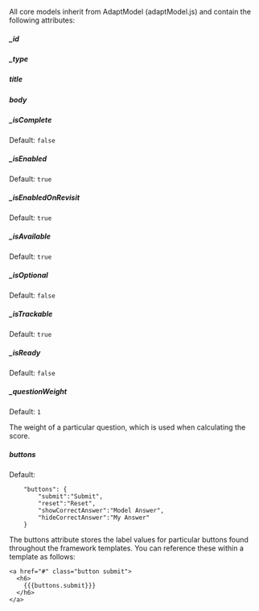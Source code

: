 All core models inherit from AdaptModel (adaptModel.js) and contain the following attributes:

##### _id

##### _type

##### title

##### body

##### _isComplete
Default: ``false``

##### _isEnabled
Default: ``true``

##### _isEnabledOnRevisit
Default: ``true``

##### _isAvailable
Default: ``true``

##### _isOptional
Default: ``false``

##### _isTrackable
Default: ``true``

##### _isReady
Default: ``false``

##### _questionWeight
Default: ``1``

The weight of a particular question, which is used when calculating the score.

##### buttons
Default:
```
    "buttons": {
        "submit":"Submit",
        "reset":"Reset",
        "showCorrectAnswer":"Model Answer",
        "hideCorrectAnswer":"My Answer"
    }
```

The buttons attribute stores the label values for particular buttons found throughout the framework templates. You can reference these within a template as follows:

```
<a href="#" class="button submit">
  <h6>  
    {{{buttons.submit}}} 
  </h6>
</a>
```
